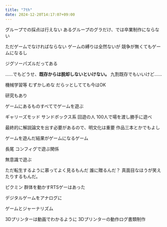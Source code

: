 ```yaml
---
title: "7th"
date: 2024-12-20T14:17:07+09:00
---
```

グループでの採点は行えない
あるグループのグラだけ、では卒業制作にならない

ただゲームでなければならない
ゲームの縛りは全然ないが
競争が無くてもゲームになるし

ジグソーパズルだってある

……でもどうせ、**既存からは脱却しないといけない。**
九割既存でもいいけど……



機械学習等
むずかしめな
だらッとしてても今はOK

研究もあり

ゲームにあるものすべてでゲームを遊ぶ

ギャリーズモッド
サンドボックス系
回遊の人
100人で場を渡し勝手に遊べ

最終的に解説論文を出す必要があるので、明文化は重要
作品三本とかでもよし

ゲームを遊んだ結果がゲームになるゲーム

長尾
コンフィグで遊ぶ関係

無意識で遊ぶ

ただ転生するように慕ってよく見るもんだ
誰に贈るんだ？
真面目なほうが笑えたりするもんだ。

ピクミン
群体を動かすRTSゲーはあった

デジタルゲームをアナログに

ゲームとジャーナリズム

3Dプリンターは動画でわかるように
3Dプリンターの動作ログ書類制作
